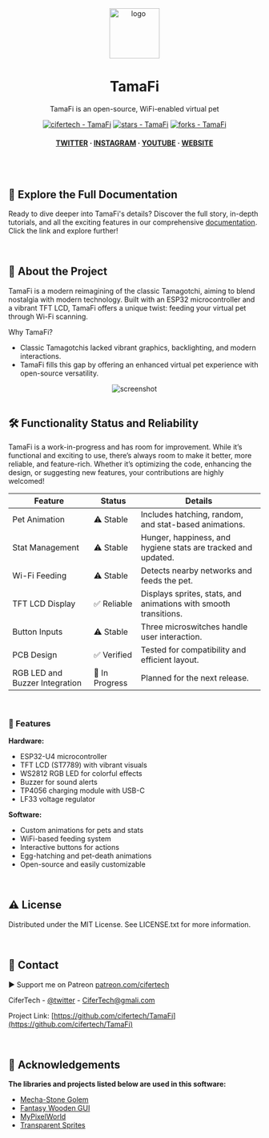 <div align="center">

  <img src="https://user-images.githubusercontent.com/62047147/195847997-97553030-3b79-4643-9f2c-1f04bba6b989.png" alt="logo" width="100" height="auto" />
  
  <h1> TamaFi </h1>
  <p> TamaFi is an open-source, WiFi-enabled virtual pet </p>


<!-- Badges -->
<a href="https://github.com/cifertech/TamaFi" title="Go to GitHub repo"><img src="https://img.shields.io/static/v1?label=cifertech&message=TamaFi&color=white&logo=github" alt="cifertech - TamaFi"></a>
<a href="https://github.com/cifertech/TamaFi"><img src="https://img.shields.io/github/stars/cifertech/TamaFi?style=social" alt="stars - TamaFi"></a>
<a href="https://github.com/cifertech/TamaFi"><img src="https://img.shields.io/github/forks/cifertech/TamaFi?style=social" alt="forks - TamaFi"></a>

   
<h4>
    <a href="https://twitter.com/techcifer">TWITTER</a>
  <span> · </span>
    <a href="https://www.instagram.com/cifertech/">INSTAGRAM</a>
  <span> · </span>
    <a href="https://www.youtube.com/@techcifer">YOUTUBE</a>
  <span> · </span>
    <a href="https://cifertech.net/">WEBSITE</a>
  </h4>
</div>

<br />


<div>&nbsp;</div>


## 📖 Explore the Full Documentation

Ready to dive deeper into TamaFi's details? Discover the full story, in-depth tutorials, and all the exciting features in our comprehensive [documentation](https://cifertech.net/nrfbox-your-all-in-one-gadget-for-ble-and-2-4ghz-networks/). Click the link and explore further!
  
<div>&nbsp;</div>

<!-- About the Project -->
## :star2: About the Project
TamaFi is a modern reimagining of the classic Tamagotchi, aiming to blend nostalgia with modern technology. Built with an ESP32 microcontroller and a vibrant TFT LCD, TamaFi offers a unique twist: feeding your virtual pet through Wi-Fi scanning.

Why TamaFi?
- Classic Tamagotchis lacked vibrant graphics, backlighting, and modern interactions.
- TamaFi fills this gap by offering an enhanced virtual pet experience with open-source versatility.

<div align="center"> 
  <img src="https://github.com/user-attachments/assets/a794684d-21be-4686-9882-417a9f257f73" alt="screenshot" width="Auto" height="Auto" />
</div>


<div>&nbsp;</div>


<h2>🛠 Functionality Status and Reliability</h2>

TamaFi is a work-in-progress and has room for improvement. While it’s functional and exciting to use, there’s always room to make it better, more reliable, and feature-rich. Whether it’s optimizing the code, enhancing the design, or suggesting new features, your contributions are highly welcomed!

<table>
  <thead>
    <tr>
      <th>Feature</th>
      <th>Status</th>
      <th>Details</th>
    </tr>
  </thead>
  <tbody>
    <tr>
      <td>Pet Animation</td>
      <td>⚠ Stable</td>
      <td>Includes hatching, random, and stat-based animations.</td>
    </tr>
    <tr>
      <td>Stat Management</td>
      <td>⚠ Stable</td>
      <td>Hunger, happiness, and hygiene stats are tracked and updated.</td>
    </tr>
    <tr>
      <td>Wi-Fi Feeding</td>
      <td>⚠ Stable</td>
      <td>Detects nearby networks and feeds the pet.</td>
    </tr>
    <tr>
      <td>TFT LCD Display</td>
      <td>✅ Reliable</td>
      <td>Displays sprites, stats, and animations with smooth transitions.</td>
    </tr>
    <tr>
      <td>Button Inputs</td>
      <td>⚠ Stable</td>
      <td>Three microswitches handle user interaction.</td>
    </tr>
    <tr>
      <td>PCB Design</td>
      <td>✅ Verified</td>
      <td>Tested for compatibility and efficient layout.</td>
    </tr>
    <tr>
      <td>RGB LED and Buzzer Integration</td>
      <td>🚧 In Progress</td>
      <td>Planned for the next release.</td>
    </tr>
  </tbody>
</table>


<div>&nbsp;</div>


<!-- Features -->
### 🎯 Features

**Hardware:**

- ESP32-U4 microcontroller
- TFT LCD (ST7789) with vibrant visuals
- WS2812 RGB LED for colorful effects
- Buzzer for sound alerts
- TP4056 charging module with USB-C
- LF33 voltage regulator

**Software:**

- Custom animations for pets and stats
- WiFi-based feeding system
- Interactive buttons for actions
- Egg-hatching and pet-death animations
- Open-source and easily customizable

<div>&nbsp;</div>

<!-- License -->
## :warning: License

Distributed under the MIT License. See LICENSE.txt for more information.

<div>&nbsp;</div>

<!-- Contact -->
## :handshake: Contact

▶ Support me on Patreon [patreon.com/cifertech](https://www.patreon.com/cifertech)

CiferTech - [@twitter](https://twitter.com/techcifer) - CiferTech@gmali.com

Project Link: [https://github.com/cifertech/TamaFi](https://github.com/cifertech/TamaFi)

<div>&nbsp;</div>

<!-- Acknowledgments -->
## :gem: Acknowledgements 

**The libraries and projects listed below are used in this software:**
 - [Mecha-Stone Golem](https://darkpixel-kronovi.itch.io/mecha-golem-free)
 - [Fantasy Wooden GUI](https://kanekizlf.itch.io/fantasy-wooden-gui-free)
 - [MyPixelWorld](https://scarloxy.itch.io/mpwsp01)
 - [Transparent Sprites](https://github.com/VolosR/SpritesTuT)



